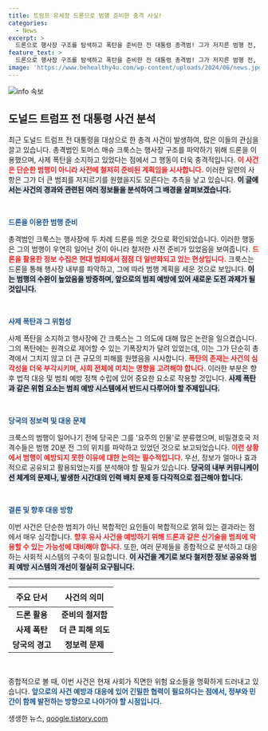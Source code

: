 ```yaml
---
title: 트럼프 유세장 드론으로 범행 준비한 충격 사실!
categories:
  - News
excerpt: >
  드론으로 행사장 구조를 탐색하고 폭탄을 준비한 전 대통령 총격범! 그가 저지른 범행 전, 사전 경고에도 불구하고 왜 막지 못했는지에 대한 충격적인 진실이 드러났습니다. 클릭해 보세요!
feature_text: >
  드론으로 행사장 구조를 탐색하고 폭탄을 준비한 전 대통령 총격범! 그가 저지른 범행 전, 사전 경고에도 불구하고 왜 막지 못했는지에 대한 충격적인 진실이 드러났습니다. 클릭해 보세요!
image: 'https://www.behealthy4u.com/wp-content/uploads/2024/06/news.jpg'
---
```


<p><img src="https://www.behealthy4u.com/wp-content/uploads/2024/06/news.jpg" alt="info 속보" /></p>

<h2 data-ke-size="size26">도널드 트럼프 전 대통령 사건 분석</h2>

<p data-ke-size="size16">최근 도널드 트럼프 전 대통령을 대상으로 한 총격 사건이 발생하여, 많은 이들의 관심을 끌고 있습니다. 총격범인 토머스 매슈 크룩스는 행사장 구조를 파악하기 위해 드론을 이용했으며, 사제 폭탄을 소지하고 있었다는 점에서 그 행동이 더욱 충격적입니다. <b><span style="color: #ee2323;">이 사건은 단순한 범행이 아니라 사전에 철저히 준비된 계획임을 시사합니다.</span></b> 이러한 일련의 사항은 그가 더 큰 범죄를 저지르기를 원했을지도 모른다는 추측을 낳고 있습니다. <b><span style="background-color: #21538527;">이 글에서는 사건의 경과와 관련된 여러 정보들을 분석하여 그 배경을 살펴보겠습니다.</span></b></p>

<p data-ke-size="size16">&nbsp;</p>

<p><b><span style="color: #1a5490;">드론을 이용한 범행 준비</span></b></p>

<p data-ke-size="size16">총격범인 크룩스는 행사장에 두 차례 드론을 띄운 것으로 확인되었습니다. 이러한 행동은 그의 범행이 우연히 일어난 것이 아니라 철저한 사전 준비가 있었음을 보여줍니다. <b><span style="color: #ee2323;">드론을 활용한 정보 수집은 현대 범죄에서 점점 더 일반화되고 있는 현상입니다.</span></b> 크룩스는 드론을 통해 행사장 내부를 파악하고, 그에 따라 범행 계획을 세운 것으로 보입니다. <b><span style="background-color: #21538527;">이는 범행의 수완이 높았음을 방증하며, 앞으로의 범죄 예방에 있어 새로운 도전 과제가 될 것입니다.</span></b></p>

<p data-ke-size="size16">&nbsp;</p>

<p><b><span style="color: #1a5490;">사제 폭탄과 그 위험성</span></b></p>

<p data-ke-size="size16">사제 폭탄을 소지하고 행사장에 간 크룩스는 그 의도에 대해 많은 논란을 일으켰습니다. 그의 폭탄에는 원격으로 제어할 수 있는 기폭장치가 달려 있었는데, 이는 그가 단순히 총격에서 그치지 않고 더 큰 규모의 피해를 원했음을 시사합니다. <b><span style="color: #ee2323;">폭탄의 존재는 사건의 심각성을 더욱 부각시키며, 사회 전체에 미치는 영향을 고려해야 합니다.</span></b> 이러한 부분은 향후 법적 대응 및 범죄 예방 정책 수립에 있어 중요한 요소로 작용할 것입니다. <b><span style="background-color: #21538527;">사제 폭탄과 같은 위험 요소는 범죄 예방 시스템에서 반드시 다루어야 할 주제입니다.</span></b></p>

<p data-ke-size="size16">&nbsp;</p>

<p><b><span style="color: #1a5490;">당국의 정보력 및 대응 문제</span></b></p>

<p data-ke-size="size16">크룩스의 범행이 일어나기 전에 당국은 그를 '요주의 인물'로 분류했으며, 비밀경호국 저격수들은 범행 20분 전 그의 위치를 파악하고 있었던 것으로 보고되었습니다. <b><span style="color: #ee2323;">이런 상황에서 범행이 예방되지 못한 이유에 대한 논의는 필수적입니다.</span></b> 우선, 정보가 얼마나 효과적으로 공유되고 활용되었는지를 분석해야 할 필요가 있습니다. <b><span style="background-color: #21538527;">당국의 내부 커뮤니케이션 체계의 문제나, 발생한 시간대의 인력 배치 문제 등 다각적으로 접근해야 합니다.</span></b></p>

<p data-ke-size="size16">&nbsp;</p>

<p><b><span style="color: #1a5490;">결론 및 향후 대응 방향</span></b></p>

<p data-ke-size="size16">이번 사건은 단순한 범죄가 아닌 복합적인 요인들이 복합적으로 얽혀 있는 결과라는 점에서 매우 심각합니다. <b><span style="color: #ee2323;">향후 유사 사건을 예방하기 위해 드론과 같은 신기술을 범죄에 악용할 수 있는 가능성에 대비해야 합니다.</span></b> 또한, 여러 문제들을 종합적으로 분석하고 대응하는 사회적 시스템의 구축이 필요합니다. <b><span style="background-color: #21538527;">이 사건을 계기로 보다 철저한 정보 공유와 범죄 예방 시스템의 개선이 절실히 요구됩니다.</span></b></p>

<hr>

<table style="width: 100%;">
    <thead>
        <tr>
            <th style="text-align: center; height: 40px;"><b>주요 단서</b></th>
            <th style="text-align: center; height: 40px;"><b>사건의 의미</b></th>
        </tr>
    </thead>
    <tbody>
        <tr>
            <td style="text-align: center; height: 17px;"><b>드론 활용</b></td>
            <td style="text-align: center; height: 17px;"><b>준비의 철저함</b></td>
        </tr>
        <tr>
            <td style="text-align: center; height: 17px;"><b>사제 폭탄</b></td>
            <td style="text-align: center; height: 17px;"><b>더 큰 피해 의도</b></td>
        </tr>
        <tr>
            <td style="text-align: center; height: 17px;"><b>당국의 경고</b></td>
            <td style="text-align: center; height: 17px;"><b>정보력 문제</b></td>
        </tr>
    </tbody>
</table>

<p data-ke-size="size16">&nbsp;</p>

<p data-ke-size="size16">종합적으로 볼 때, 이번 사건은 현재 사회가 직면한 위험 요소들을 명확하게 드러내고 있습니다. <b><span style="color: #1a5490;">앞으로의 사건 예방과 대응에 있어 긴밀한 협력이 필요하다는 점에서, 정부와 민간이 함께 발전하는 방향으로 나아가야 할 시점입니다.</span></b></p>
생생한 뉴스, <a href="https://qoogle.tistory.com" rel="dofollow">qoogle.tistory.com</a>


